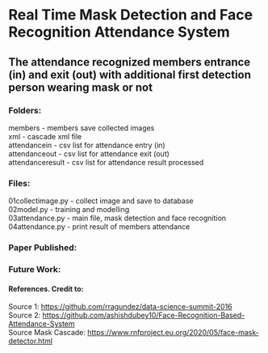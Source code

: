 # Real Time Mask Detection and Face Recognition Attendance System
## The attendance recognized members entrance (in) and exit (out) with additional first detection person wearing mask or not


### Folders:
members - members save collected images  
xml - cascade xml file  
attendancein - csv list for attendance entry (in)  
attendanceout - csv list for attendance exit (out)  
attendanceresult - csv list for attendance result processed  

### Files:
01collectimage.py - collect image and save to database  
02model.py - training and modelling  
03attendance.py - main file, mask detection and face recognition  
04attendance.py - print result of members attendance




### Paper Published:  




### Future Work:  





#### References. Credit to: 
Source 1: https://github.com/rragundez/data-science-summit-2016  
Source 2: https://github.com/ashishdubey10/Face-Recognition-Based-Attendance-System  
Source Mask Cascade: https://www.rnfproject.eu.org/2020/05/face-mask-detector.html  


 

